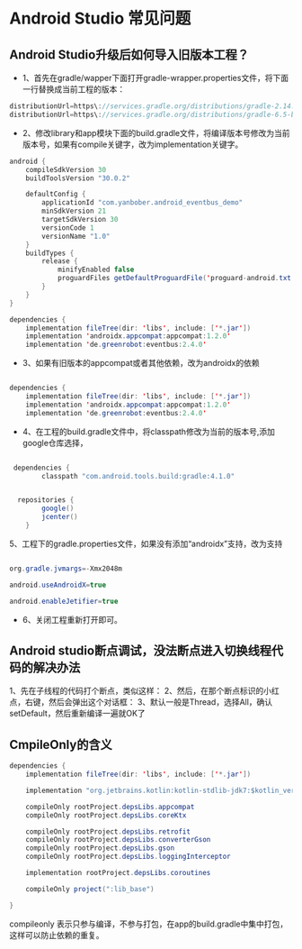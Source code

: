 
# Android Studio 常见问题

## Android Studio升级后如何导入旧版本工程？

 * 1、首先在gradle/wapper下面打开gradle-wrapper.properties文件，将下面一行替换成当前工程的版本：

```java
distributionUrl=https\://services.gradle.org/distributions/gradle-2.14.1-all.zip
distributionUrl=https\://services.gradle.org/distributions/gradle-6.5-bin.zip
```

* 2、修改library和app模块下面的build.gradle文件，将编译版本号修改为当前版本号，如果有compile关键字，改为implementation关键字。
```java
android {
    compileSdkVersion 30
    buildToolsVersion "30.0.2"

    defaultConfig {
        applicationId "com.yanbober.android_eventbus_demo"
        minSdkVersion 21
        targetSdkVersion 30
        versionCode 1
        versionName "1.0"
    }
    buildTypes {
        release {
            minifyEnabled false
            proguardFiles getDefaultProguardFile('proguard-android.txt'), 'proguard-rules.pro'
        }
    }
}

dependencies {
    implementation fileTree(dir: 'libs', include: ['*.jar'])
    implementation 'androidx.appcompat:appcompat:1.2.0'
    implementation 'de.greenrobot:eventbus:2.4.0'

```
* 3、如果有旧版本的appcompat或者其他依赖，改为androidx的依赖

```java

dependencies {
    implementation fileTree(dir: 'libs', include: ['*.jar'])
    implementation 'androidx.appcompat:appcompat:1.2.0'
    implementation 'de.greenrobot:eventbus:2.4.0'

```

* 4、在工程的build.gradle文件中，将classpath修改为当前的版本号,添加google仓库选择，

```java

 dependencies {
        classpath "com.android.tools.build:gradle:4.1.0"
```

```java

  repositories {
        google()
        jcenter()
    }

```

5、工程下的gradle.properties文件，如果没有添加“androidx”支持，改为支持
```java

org.gradle.jvmargs=-Xmx2048m

android.useAndroidX=true

android.enableJetifier=true

```

* 6、关闭工程重新打开即可。

## Android studio断点调试，没法断点进入切换线程代码的解决办法

1、先在子线程的代码打个断点，类似这样：
2、然后，在那个断点标识的小红点，右键，然后会弹出这个对话框：
3、默认一般是Thread，选择All，确认setDefault，然后重新编译一遍就OK了

## CmpileOnly的含义
```java
dependencies {
    implementation fileTree(dir: 'libs', include: ['*.jar'])

    implementation "org.jetbrains.kotlin:kotlin-stdlib-jdk7:$kotlin_version"

    compileOnly rootProject.depsLibs.appcompat
    compileOnly rootProject.depsLibs.coreKtx

    compileOnly rootProject.depsLibs.retrofit
    compileOnly rootProject.depsLibs.converterGson
    compileOnly rootProject.depsLibs.gson
    compileOnly rootProject.depsLibs.loggingInterceptor

    implementation rootProject.depsLibs.coroutines

    compileOnly project(":lib_base")

}

```
compileonly 表示只参与编译，不参与打包，在app的build.gradle中集中打包，这样可以防止依赖的重复。



